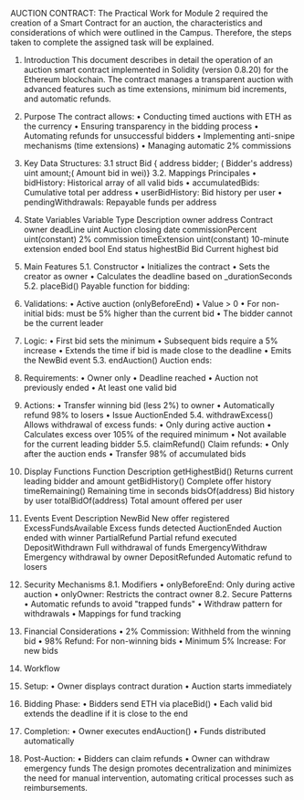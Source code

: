 AUCTION CONTRACT:
The Practical Work for Module 2 required the creation of a Smart Contract for an auction, the characteristics and considerations of which were outlined in the Campus. Therefore, the steps taken to complete the assigned task will be explained.
1. Introduction
This document describes in detail the operation of an auction smart contract implemented in Solidity (version 0.8.20) for the Ethereum blockchain. The contract manages a transparent auction with advanced features such as time extensions, minimum bid increments, and automatic refunds.

2. Purpose
The contract allows:
• Conducting timed auctions with ETH as the currency
• Ensuring transparency in the bidding process
• Automating refunds for unsuccessful bidders
• Implementing anti-snipe mechanisms (time extensions)
• Managing automatic 2% commissions

3. Key Data Structures:
3.1 struct Bid { address bidder; ( Bidder's address) uint amount;( Amount bid in wei)}
3.2. Mappings Principales
• bidHistory: Historical array of all valid bids
• accumulatedBids: Cumulative total per address
• userBidHistory: Bid history per user
• pendingWithdrawals: Repayable funds per address

4. State Variables
Variable	Type	Description
owner	address	Contract owner
deadLine	uint	Auction closing date
commissionPercent	uint(constant)	2% commission
timeExtension	uint(constant)	10-minute extension
ended	bool	End status
highestBid	Bid	Current highest bid

5. Main Features
5.1. Constructor
• Initializes the contract
• Sets the creator as owner
• Calculates the deadline based on _durationSeconds
5.2. placeBid()
Payable function for bidding:
1. Validations:
• Active auction (onlyBeforeEnd)
• Value > 0
• For non-initial bids: must be 5% higher than the current bid
• The bidder cannot be the current leader
2. Logic:
• First bid sets the minimum
• Subsequent bids require a 5% increase
• Extends the time if bid is made close to the deadline
• Emits the NewBid event
5.3. endAuction()
Auction ends:
1. Requirements:
• Owner only
• Deadline reached
• Auction not previously ended
• At least one valid bid
2. Actions:
• Transfer winning bid (less 2%) to owner
• Automatically refund 98% to losers
• Issue AuctionEnded
5.4. withdrawExcess()
Allows withdrawal of excess funds:
• Only during active auction
• Calculates excess over 105% of the required minimum
• Not available for the current leading bidder
5.5. claimRefund()
Claim refunds:
• Only after the auction ends
• Transfer 98% of accumulated bids
6. Display Functions
Function	Description
getHighestBid()	Returns current leading bidder and amount
getBidHistory()	Complete offer history
timeRemaining()	Remaining time in seconds
bidsOf(address)	Bid history by user
totalBidOf(address)	Total amount offered per user

7. Events
Event	Description
NewBid	New offer registered
ExcessFundsAvailable	Excess funds detected
AuctionEnded	Auction ended with winner
PartialRefund	Partial refund executed
DepositWithdrawn	Full withdrawal of funds
EmergencyWithdraw	Emergency withdrawal by owner
DepositRefunded	Automatic refund to losers

8. Security Mechanisms
8.1. Modifiers
• onlyBeforeEnd: Only during active auction
• onlyOwner: Restricts the contract owner
8.2. Secure Patterns
• Automatic refunds to avoid "trapped funds"
• Withdraw pattern for withdrawals
• Mappings for fund tracking
9. Financial Considerations
• 2% Commission: Withheld from the winning bid
• 98% Refund: For non-winning bids
• Minimum 5% Increase: For new bids
10. Workflow
1. Setup:
• Owner displays contract duration
• Auction starts immediately
2. Bidding Phase:
• Bidders send ETH via placeBid()
• Each valid bid extends the deadline if it is close to the end
3. Completion:
• Owner executes endAuction()
• Funds distributed automatically
4. Post-Auction:
• Bidders can claim refunds
• Owner can withdraw emergency funds
The design promotes decentralization and minimizes the need for manual intervention, automating critical processes such as reimbursements.
